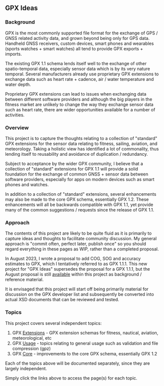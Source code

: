 ## GPX Ideas

### Background

GPX is the most commonly supported file format for the exchange of GPS / GNSS related activity data, and grown beyond being only for GPS data. Handheld GNSS receivers, custom devices, smart phones and wearables (sports watches + smart watches) all tend to provide GPX exports + imports.

The existing GPX 1.1 schema lends itself well to the exchange of other spatio-temporal data, especially sensor data which is by its very nature temporal. Several manufacturers already use proprietary GPX extensions to exchange data such as heart rate + cadence, air / water temperature and water depth.

Proprietary GPX extensions can lead to issues when exchanging data between different software providers and although the big players in the fitness market are unlikely to change the way they exchange sensor data such as heart rate, there are wider opportunities available for a number of activities.



### Overview

This project is to capture the thoughts relating to a collection of "standard" GPX extensions for the sensor data relating to fitness, sailing, aviation, and meteorology. Taking a holistic view has identified a lot of commonality, thus lending itself to reusability and avoidance of duplication / redundancy.

Subject to acceptance by the wider GPX community, I believe that a collection of "standard" extensions for GPX 1.1 will provide a solid foundation for the exchange of common GNSS + sensor data between software providers, especially for apps on modern devices such as smart phones and watches.

In addition to a collection of "standard" extensions, several enhancements may also be made to the core GPX schema, essentially GPX 1.2. These enhancements will all be backwards compatible with GPX 1.1, yet provide many of the common suggestions / requests since the release of GPX 1.1.



### Approach

The contents of this project are likely to be quite fluid as it is primarily to capture ideas and thoughts to facilitate community discussion. My general approach is "commit often, perfect later, publish once" so you should regard everything in these pages as WIP, rather than a completed proposal.

In August 2023, I wrote a proposal to add COG, SOG and accuracy estimates to GPX, which I tentatively referred to as GPX 1.1.1. This new project for "GPX Ideas" supersedes the proposal for a GPX 1.1.1, but the August proposal is still [available](proposal/README.md) within this project as background / reference material.

It is envisaged that this project will start off being primarily material for discussion on the GPX developer list and subsequently be converted into actual XSD documents that can be reviewed and tested. 



### Topics

This project covers several independent topics:

1. GPX [Extensions](extensions/README.md) - GPX extension schemas for fitness, nautical, aviation, meteorological, etc
2. GPX [Usage](usage/README.md) - topics relating to general usage such as validation and file compression (gpz)
3. GPX [Core](core/README.md) - improvements to the core GPX schema, essentially GPX 1.2

Each of the topics above will be documented separately, since they are largely independent.

Simply click the links above to access the page(s) for each topic.

